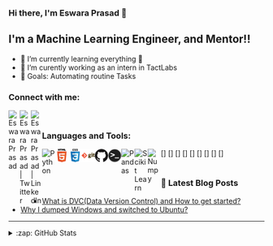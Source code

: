 ### Hi there, I'm Eswara Prasad  👋


## I'm a Machine Learning Engineer, and Mentor!!

- 🌱 I’m currently learning everything 🤣
- 👯 I’m curently working as an intern in TactLabs
- 🥅 Goals: Automating routine Tasks


### Connect with me:

[<img align="left" alt="Eswara Prasad" width="22px" src="https://www.vectorlogo.zone/logos/kaggle/kaggle-icon.svg" />][Kaggle]
[<img align="left" alt="Eswara Prasad | Twitter" width="22px" src="https://www.svgrepo.com/show/80427/twitter.svg" />][twitter]
[<img align="left" alt="Eswara Prasad | LinkedIn" width="22px" src="https://www.svgrepo.com/show/157006/linkedin.svg" />][linkedin]
<br />

### Languages and Tools:

[<img align="left" alt="Python" width="26px" src="https://external-content.duckduckgo.com/iu/?u=https%3A%2F%2Fcdn.icon-icons.com%2Ficons2%2F112%2FPNG%2F512%2Fpython_18894.png&f=1&nofb=1" />]
[<img align="left" alt="HTML5" width="26px" src="https://raw.githubusercontent.com/github/explore/80688e429a7d4ef2fca1e82350fe8e3517d3494d/topics/html/html.png" />]
[<img align="left" alt="CSS3" width="26px" src="https://raw.githubusercontent.com/github/explore/80688e429a7d4ef2fca1e82350fe8e3517d3494d/topics/css/css.png" />]
[<img align="left" alt="Git" width="26px" src="https://raw.githubusercontent.com/github/explore/80688e429a7d4ef2fca1e82350fe8e3517d3494d/topics/git/git.png" />]
[<img align="left" alt="GitHub" width="26px" src="https://raw.githubusercontent.com/github/explore/78df643247d429f6cc873026c0622819ad797942/topics/github/github.png" />]
[<img align="left" alt="Terminal" width="26px" src="https://raw.githubusercontent.com/github/explore/80688e429a7d4ef2fca1e82350fe8e3517d3494d/topics/terminal/terminal.png" />]
[<img align="left" alt="Pandas" width="26px" src="https://www.svgrepo.com/show/306534/pandas.svg" />]
[<img align="left" alt="Scikit Learn" width="26px" src="https://external-content.duckduckgo.com/iu/?u=https%3A%2F%2Fe7.pngegg.com%2Fpngimages%2F905%2F45%2Fpng-clipart-scikit-learn-python-scikit-logo-brand-learning-text-computer.png&f=1&nofb=1" />]
[<img align="left" alt="Numpy" width="26px" src="https://external-content.duckduckgo.com/iu/?u=https%3A%2F%2Fuser-images.githubusercontent.com%2F98330%2F63813335-20cd4b80-c8e2-11e9-9c04-e4dbf7285aa1.png&f=1&nofb=1" />]
<br />
<br />


### 📕 Latest Blog Posts

<!-- BLOG-POST-LIST:START -->
- [What is DVC(Data Version Control) and How to get started?](https://medium.com/featurepreneur/what-is-dvc-data-version-control-and-how-to-get-started-25bf3991e6a4)
- [Why I dumped Windows and switched to Ubuntu?](https://medium.com/featurepreneur/why-i-dumped-windows-and-switched-to-ubuntu-f95277bb555e)
<!-- BLOG-POST-LIST:END -->
---


<details>
  <summary>:zap: GitHub Stats</summary>

  <img align="left" alt="Eswara Prasad's GitHub Stats" src="https://github-readme-stats.vercel.app/api?username=eswaraprasad01&show_icons=true&hide_border=true" />

</details>

[twitter]: https://twitter.com/Eswarpd001
[kaggle]: https://www.kaggle.com/eswarpd001
[linkedin]:https://www.linkedin.com/in/eswara-prasad/


